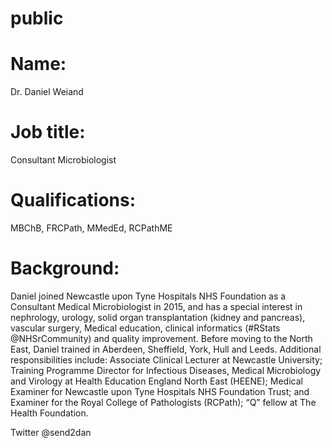 # public

# Name: 
Dr. Daniel Weiand

# Job title: 
Consultant Microbiologist

# Qualifications: 
MBChB, FRCPath, MMedEd, RCPathME

# Background: 
Daniel joined Newcastle upon Tyne Hospitals NHS Foundation as a Consultant Medical Microbiologist in 2015, and has a special interest in nephrology, urology, solid organ transplantation (kidney and pancreas), vascular surgery, Medical education, clinical informatics (#RStats @NHSrCommunity) and quality improvement. Before moving to the North East, Daniel trained in Aberdeen, Sheffield, York, Hull and Leeds. Additional responsibilities include: Associate Clinical Lecturer at Newcastle University; Training Programme Director for Infectious Diseases, Medical Microbiology and Virology at Health Education England North East (HEENE); Medical Examiner for Newcastle upon Tyne Hospitals NHS Foundation Trust; and Examiner for the Royal College of Pathologists (RCPath); “Q” fellow at The Health Foundation.

Twitter @send2dan
